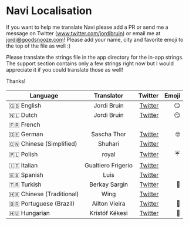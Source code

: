 # Navi Localisation

If you want to help me translate Navi please add a PR or send me a message on Twitter (www.twitter.com/jordibruin) or email me at jordi@goodsnooze.com! Please add your name, city and favorite emoji to the top of the file as well :) 

Please translate the strings file in the app directory for the in-app strings.
The support section contains only a few strings right now but I would appreciate it if you could translate those as well!

Thanks!


| Language      | Translator    | Twitter                               | Emoji |
| ------------- |:-------------:| -------------------------------------:|------:|
| 🇬🇧 English      | Jordi Bruin  | [Twitter](https://www.twitter.com)   | 😏
| 🇳🇱 Dutch      | Jordi Bruin  | [Twitter](https://www.twitter.com)   | 😏
| 🇫🇷 French      |   |   |
| 🇩🇪 German      | Sascha Thor  | [Twitter](https://www.twitter.com/stst4000)   | 🤓
| 🇨🇳 Chinese (Simplified)  | Shuhari  | [Twitter](https://www.twitter.com/shuhari)   |
| 🇵🇱 Polish      | royal  | [Twitter](https://www.twitter.com/destroystokyo)   | ☔️
| 🇮🇹 Italian      |  Gualtiero Frigerio |  [Twitter](https://www.twitter.com/gualtierofr)  |
| 🇪🇸 Spanish      | Luis | [Twitter](https://www.twitter.com/designaid_web)   | 
| 🇹🇷 Turkish | Berkay Sargin | [Twitter](https://www.twitter.com/berkaey)  | 🦄
| 🇭🇰 Chinese (Traditional) | Wing | [Twitter](https://twitter.com/WingCH2) | |
| 🇧🇷 Portuguese (Brazil) | Ailton Vieira | [Twitter](https://twitter.com/ailtonvivaz) | 🤔 |
| 🇭🇺 Hungarian | Kristóf Kékesi| [Twitter](https://twitter.com/KristofKekesi) | 🥳 |

